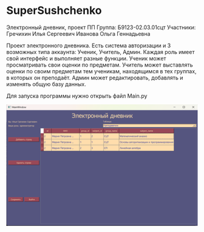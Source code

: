 # SuperSushchenko
 Электронный дневник, проект ПП
 Группа: Б9123-02.03.01сцт
 Участники:
 Гречихин Илья Сергеевич
 Иванова Ольга Геннадьевна
 
 Проект электронного дневника. Есть система авторизации и 3 возможных типа аккаунта: Ученик, Учитель, Админ.
 Каждая роль имеет свой интерфейс и выполняет разные функции.
 Ученик может просматривать свои оценки по предметам.
 Учитель может выставлять оценки по своим предметам тем ученикам, находящимся в тех группах, в которых он преподаёт.
 Админ может редактировать, добавлять и изменять общую базу данных. 
 
 Для запуска программы нужно открыть файл Main.py


 ![alt text](https://github.com/NotTheStas/Super-Sushchenko/blob/main/images/admin_window.png)
